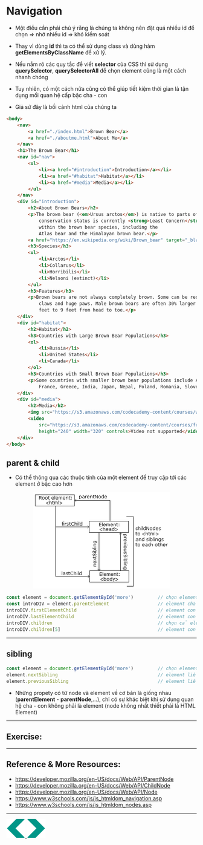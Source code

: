# Navigation 
- Một điều cần phải chú ý rằng là chúng ta không nên đặt quá nhiều id để chọn => nhớ nhiều id => khó kiểm soát
- Thay vì dùng **id** thì ta có thể sử dụng class và dùng hàm **getElementsByClassName** để xử lý.
- Nếu nắm rõ các quy tắc để viết **selector** của CSS thì sử dụng **querySelector**, **querySelectorAll** để chọn element cũng là một cách nhanh chóng
- Tuy nhiên, có một cách nữa cũng có thể giúp tiết kiệm thời gian là tận dụng mối quan hệ cấp bậc cha - con

- Giả sử đây là bối cảnh html của chúng ta 
```html
<body>
	<nav>
		<a href="./index.html">Brown Bear</a>
		<a href="./aboutme.html">About Me</a>
	</nav>
	<h1>The Brown Bear</h1>
	<nav id="nav">
		<ul>
			<li><a href="#introduction">Introduction</a></li>
			<li><a href="#habitat">Habitat</a></li>
			<li><a href="#media">Media</a></li>
		</ul>
	</nav>
	<div id="introduction">
		<h2>About Brown Bears</h2>
		<p>The brown bear (<em>Ursus arctos</em>) is native to parts of northern Eurasia and North America. Its
			conservation status is currently <strong>Least Concern</strong>.<br /><br /> There are many subspecies
			within the brown bear species, including the
			Atlas bear and the Himalayan brown bear.</p>
		<a href="https://en.wikipedia.org/wiki/Brown_bear" target="_blank" id="link">Learn More</a>
		<h3>Species</h3>
		<ul>
			<li>Arctos</li>
			<li>Collarus</li>
			<li>Horribilis</li>
			<li>Nelsoni (extinct)</li>
		</ul>
		<h3>Features</h3>
		<p>Brown bears are not always completely brown. Some can be reddish or yellowish. They have very large, curved
			claws and huge paws. Male brown bears are often 30% larger than female brown bears. They can range from 5
			feet to 9 feet from head to toe.</p>
	</div>
	<div id="habitat">
		<h2>Habitat</h2>
		<h3>Countries with Large Brown Bear Populations</h3>
		<ol>
			<li>Russia</li>
			<li>United States</li>
			<li>Canada</li>
		</ol>
		<h3>Countries with Small Brown Bear Populations</h3>
		<p>Some countries with smaller brown bear populations include Armenia, Belarus, Bulgaria, China, Finland,
			France, Greece, India, Japan, Nepal, Poland, Romania, Slovenia, Turkmenistan, and Uzbekistan.</p>
	</div>
	<div id="media">
		<h2>Media</h2>
		<img src="https://s3.amazonaws.com/codecademy-content/courses/web-101/web101-image_brownbear.jpg" />
		<video
			src="https://s3.amazonaws.com/codecademy-content/courses/freelance-1/unit-1/lesson-2/htmlcss1-vid_brown-bear.mp4"
			height="240" width="320" controls>Video not supported</video>
	</div>
</body>
```

## parent & child
- Có thể thông qua các thuộc tính của một element để truy cập tới các element ở bậc cao hơn
<img style="display:block;margin:auto;" src="../sources/C4EJS/C4EJS-Lecture-10.2.jpg" >

```js
const element = document.getElementById('more')         // chọn element có id=more
const introDIV = element.parentElement                  // element cha div với id=introduction
introDIV.firstElementChild                              // element con đầu tiên - h2:About Brown Bears
introDIV.lastElementChild                               // element con cuối cùng - p:Brown bears are not...
introDIV.children                                       // chọn cả element con của, ở dạng HTML collections - giống như mảng!
introDIV.children[5]                                    // element con thứ 5 - h3:species
```

---

## sibling
```js
const element = document.getElementById('more')			// chọn element có id=more
element.nextSibling      								// element liền sau, là element h3:Species
element.previousSibling									// element liền trước, là element p:The brown bear...
```
- Những propety có từ node và element về cơ bản là giống nhau (**parentElement** - **parentNode**,...), chỉ có sự khác biệt khi sử dụng quan hệ cha - con không phải là element (node không nhất thiết phải là HTML Element)

---

## Exercise:

---

## Reference & More Resources: 
* https://developer.mozilla.org/en-US/docs/Web/API/ParentNode
* https://developer.mozilla.org/en-US/docs/Web/API/ChildNode
* https://developer.mozilla.org/en-US/docs/Web/API/Node
* https://www.w3schools.com/js/js_htmldom_navigation.asp
* https://www.w3schools.com/js/js_htmldom_nodes.asp


---
<div>
<a href="./Lecture-10.2.element.md">
    <img width=50 src="../sources/left-arrow.svg" >
</a>
<a href="./Lecture-09.3.Lexical.md">
    <img  width=50 src="../sources/right-arrow.svg">
    </a>
</div>
